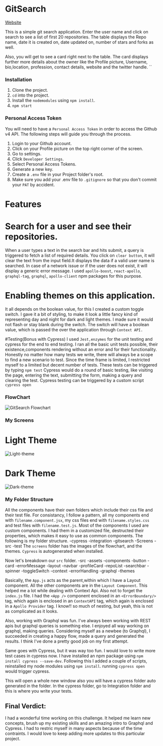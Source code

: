 # GitSearch
[Website](https://praveen-k26.github.io/gitsearch-pk/)


This is a simple git search application. Enter the user name and click on search to see a list of first 20 repositories. The table displays the Repo name, date it is created on, date updated on, number of stars and forks as well. 

Also, you will get to see a card right next to the table. The card displays further more details about the owner like the Profile picture, Username, bio,location, profession, contact details, website and the twitter handle.
``
### Installation
1. Clone the project.
2. `cd` into the project.
3. Install the `nodemodules` using `npm install`.
4. `npm start`

### Personal Access Token
You will need to have a `Personal Access Token` in order to access the Github v4 API.
The following steps will guide you through the process.
1. Login to your Github account.
2. Click on your Profile picture on the top right corner of the screen.
3. Go to settings.
4. Click `Developer Settings`.
5. Select Personal Access Tokens.
6. Generate a new key.
7. Create a `.env` file in your Project folder's root.
8. Make sure you add your .env file to `.gitignore` so that you don't commit your `PAT` by accident.

# Features
# Search for a user and see their repositories.
When a user types a text in the search bar and hits submit, a query is triggered to fetch a list of required details. You click on `clear button`, it will clear the text from the input field.It displays the data if a valid user name is searched. In case of a network issue or if the user does not exist, it will display a generic error message. I used `apollo-boost`, `react-apollo`, `graphql-tag`, `graphql`, `apollo-client` npm packages for this purpose.

# Enabling themes on this application.
It all depends on the boolean value, for this I created a custom toggle switch. I gave it a bit of styling, to make it look a little fancy kind of representing day and night for dark and light themes. I made sure it would not flash or stay blank during the switch. The switch will have a boolean value, which is passed the over the application through `Context API. `

#Testing(Bonus with Cypress)
I used `Jest,enzymes` for the unit testing and cypress for the end to end testing.
I ran all the basic unit tests possible, their existence,components rendering without an error and for their functionality. Honestly no matter how many tests we write, there will always be a scope to find a new scenario to test. Since the time frame is limited, I restricted myself to a limited but decent number of tests. These tests can be triggered by typing `npm test`
Cypress would do a round of basic testing, like visiting the page, entering the text, submitting the form, making a query and clearing the test. Cypress testing can be triggered by a custom script `cypress open`


### FlowChart
![GitSearch Flowchart](https://user-images.githubusercontent.com/33136806/105825987-785f6300-5f7d-11eb-88b4-ccc2f748d79f.jpeg)


### My Screens

# Light Theme
![Light-theme](https://user-images.githubusercontent.com/33136806/105825881-51a12c80-5f7d-11eb-8cad-109499e769e1.jpeg)

# Dark Theme
![Dark-theme](https://user-images.githubusercontent.com/33136806/105825935-67165680-5f7d-11eb-89b2-a39b480ae914.jpeg)


### My Folder Structure
All the components have their own folders which include their css file and their test file.
For consistancy, I follow a pattern, all my components end with `filename.component.jsx`, my css files end with `filename.styles.css` and test files with `filename.test.js`.
Most of the components I used are custom components. I had them in a customized file, destructed their properties, which makes it easy to use as common components. The following is my folder structure.
-cypress
  -integration
    -gitsearch
-Screens
-src
-test
The `screens` folder has the images of the flowchart, and the themes.
`Cypress` is autogenerated when installed.

Now let's breakdown our `src` folder.
-src
 -assets
 -components
   -button
   -card
   -errorMessage
   -layout
   -navbar
   -profileCard
   -repoList
   -searchbar
   -spinner
   -toggleSwitch
 -context
 -errorHandling
 -graphql
 -themes
 
Basically, the `App.js` acts as the parent,within which I have a Layout component. All the other components are in the `Layout Component`. This helped me a lot while dealing with Context Api. Also not to forget the `index.js` file. I had the `<App />` component enclosed in an `<ErrorBoundary/>` tag, which again is enclosed in an `ContextAPI` tag, which again is enclosed in a `Apollo Provider` tag. I know!! so much of nesting, but yeah, this is not as complicated as it looks.

Also, working with Graphql was fun. I've always been working with REST apis but graphql queries is something else. I enjoyed all way working on graphql, making queries. Considering myself as a newbee (to Graphql), I succeeded in creating a happy flow, made a query and generated the results. I think I've done a pretty good job on my first attempt.

Same goes with Cypress, but it was way too fun. I would love to write more test cases in cypress now. I have installed an npm package using `npm install cypress --save-dev`.
Following this I added a couple of scripts, reinstalled my node modules using `npm install`.
running `cypress open` would trigger cypress. 

This will open a whole new window also you will have a cypress folder auto generated in the folder. In the cypress folder, go to Integration folder and this is where you write your tests. 

## Final Verdict:
 I had a wonderful time working on this challenge. It helped me learn new concepts, brush up my existing skills and an amazing intro to Graphql and Cypress. I had to restric myself in many aspects because of the time contraints. I would love to keep adding more updates to this particular project.


